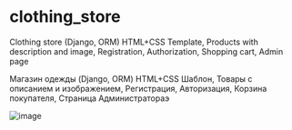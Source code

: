 # clothing_store
Clothing store (Django, ORM) HTML+CSS Template, Products with description and image, Registration, Authorization, Shopping cart, Admin page


Магазин одежды (Django, ORM)
HTML+CSS Шаблон,
Товары с описанием и изображением,
Регистрация,
Авторизация,
Корзина покупателя,
Страница Администратораэ


![image](https://user-images.githubusercontent.com/112647912/229293680-92699d27-e06b-40ae-8237-67ff460207de.png)

